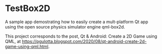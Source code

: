 # TestBox2D
A sample app demostrating how to easily create a mult-platform Qt app  using the open source physics simulator engine  qml-box2d.

This project corresponds to the post, Qt & Android: Create a 2D Game using QML, at https://pgulotta.blogspot.com/2020/08/qt-android-create-2d-game-using-qml.html.
